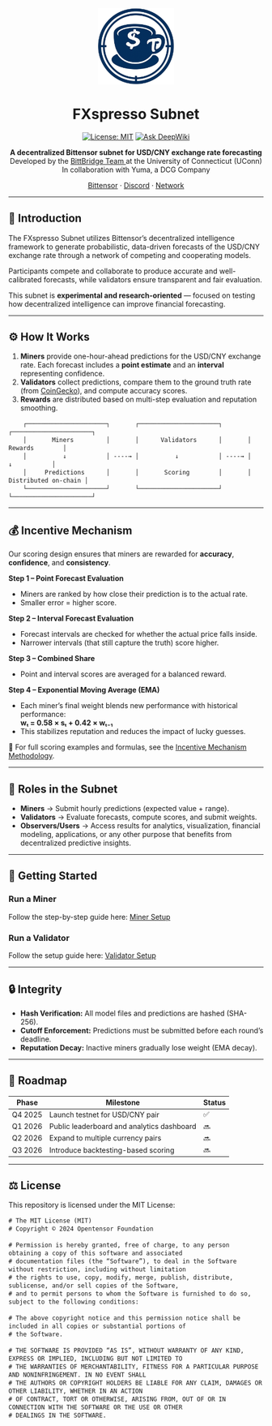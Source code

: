 <p align="center">
  <img src="https://raw.githubusercontent.com/bittbridge/bittbridge/FS-Drafting-ReadMe/docs/logo_FXspresso.svg" width="150"/>
</p>

<h1 align="center">FXspresso Subnet</h1>

<div align="center">

 [![License: MIT](https://img.shields.io/badge/License-MIT-yellow.svg)](https://opensource.org/licenses/MIT) [![Ask DeepWiki](https://deepwiki.com/badge.svg)](https://deepwiki.com/bittbridge/bittbridge)

</div>

<p align="center">
  <b>A decentralized Bittensor subnet for USD/CNY exchange rate forecasting</b><br>
  Developed by the 
  <a href="https://www.linkedin.com/posts/bittbridge-uconn_meet-the-bittbridge-team-behind-every-activity-7374484770837188608-UzTE">
    BittBridge Team
  </a> at the University of Connecticut (UConn)<br>
  In collaboration with Yuma, a DCG Company
</p>


<p align="center">
  <a href="https://bittensor.com">Bittensor</a> · 
  <a href="https://discord.gg">Discord</a> · 
  <a href="https://taostats.io/">Network</a>
</p>



---

## 💱 Introduction  

The FXspresso Subnet utilizes Bittensor’s decentralized intelligence framework to generate probabilistic, data-driven forecasts of the USD/CNY exchange rate through a network of competing and cooperating models.

Participants compete and collaborate to produce accurate and well-calibrated forecasts, while validators ensure transparent and fair evaluation.

This subnet is **experimental and research-oriented** — focused on testing how decentralized intelligence can improve financial forecasting.

---

## ⚙️ How It Works  

1. **Miners** provide one-hour-ahead predictions for the USD/CNY exchange rate.
   Each forecast includes a **point estimate** and an **interval** representing confidence.  
2. **Validators** collect predictions, compare them to the ground truth rate (from [CoinGecko](https://www.coingecko.com/en/api)), and compute accuracy scores.  
3. **Rewards** are distributed based on multi-step evaluation and reputation smoothing.

```
    ┌──────────────────────┐       ┌──────────────────────┐       ┌──────────────────────┐
    │       Miners         │       │      Validators      │       │       Rewards        │
    │          ↓           │ ----→ │          ↓           │ ----→ │          ↓           │
    │     Predictions      │       │       Scoring        │       │ Distributed on-chain │
    └──────────────────────┘       └──────────────────────┘       └──────────────────────┘

```
---


## 💰 Incentive Mechanism  

Our scoring design ensures that miners are rewarded for **accuracy**, **confidence**, and **consistency**.

**Step 1 – Point Forecast Evaluation**  
- Miners are ranked by how close their prediction is to the actual rate.  
- Smaller error = higher score.  

**Step 2 – Interval Forecast Evaluation**  
- Forecast intervals are checked for whether the actual price falls inside.  
- Narrower intervals (that still capture the truth) score higher.  

**Step 3 – Combined Share**  
- Point and interval scores are averaged for a balanced reward.  

**Step 4 – Exponential Moving Average (EMA)**  
- Each miner’s final weight blends new performance with historical performance:  
  **wₜ = 0.58 × sₜ + 0.42 × wₜ₋₁**
- This stabilizes reputation and reduces the impact of lucky guesses.  

🔗 For full scoring examples and formulas, see the [Incentive Mechanism Methodology](docs/incentive_methodology.md).

---

## 🧠 Roles in the Subnet  

- **Miners** → Submit hourly predictions (expected value + range).  
- **Validators** → Evaluate forecasts, compute scores, and submit weights.  
- **Observers/Users** → Access results for analytics, visualization, financial modeling, applications, or any other purpose that benefits from decentralized predictive insights.

---

## 🚀 Getting Started  

### Run a Miner  
Follow the step-by-step guide here: [Miner Setup](docs/running_miner_guide.md)

### Run a Validator  
Follow the setup guide here: [Validator Setup](docs/running_validator_guide.md)

---

## 🔒 Integrity  

- **Hash Verification:** All model files and predictions are hashed (SHA-256).  
- **Cutoff Enforcement:** Predictions must be submitted before each round’s deadline.  
- **Reputation Decay:** Inactive miners gradually lose weight (EMA decay).  

---

## 🧭 Roadmap  

| Phase | Milestone | Status |
|-------|------------|--------|
| Q4 2025 | Launch testnet for USD/CNY pair | ✅ |
| Q1 2026 | Public leaderboard and analytics dashboard | 🔜 |
| Q2 2026 | Expand to multiple currency pairs | 🔜 |
| Q3 2026 | Introduce backtesting-based scoring | 🔜 |

---

## ⚖️ License  

This repository is licensed under the MIT License:

```
# The MIT License (MIT)
# Copyright © 2024 Opentensor Foundation

# Permission is hereby granted, free of charge, to any person obtaining a copy of this software and associated
# documentation files (the “Software”), to deal in the Software without restriction, including without limitation
# the rights to use, copy, modify, merge, publish, distribute, sublicense, and/or sell copies of the Software,
# and to permit persons to whom the Software is furnished to do so, subject to the following conditions:

# The above copyright notice and this permission notice shall be included in all copies or substantial portions of
# the Software.

# THE SOFTWARE IS PROVIDED “AS IS”, WITHOUT WARRANTY OF ANY KIND, EXPRESS OR IMPLIED, INCLUDING BUT NOT LIMITED TO
# THE WARRANTIES OF MERCHANTABILITY, FITNESS FOR A PARTICULAR PURPOSE AND NONINFRINGEMENT. IN NO EVENT SHALL
# THE AUTHORS OR COPYRIGHT HOLDERS BE LIABLE FOR ANY CLAIM, DAMAGES OR OTHER LIABILITY, WHETHER IN AN ACTION
# OF CONTRACT, TORT OR OTHERWISE, ARISING FROM, OUT OF OR IN CONNECTION WITH THE SOFTWARE OR THE USE OR OTHER
# DEALINGS IN THE SOFTWARE.

```
